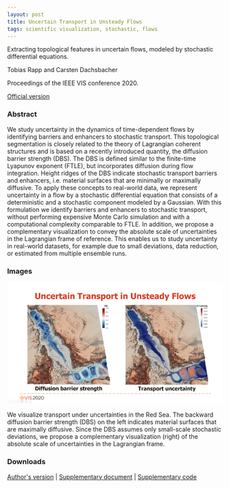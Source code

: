 ```yaml
---
layout: post
title: Uncertain Transport in Unsteady Flows
tags: scientific visualization, stochastic, flows
---
```


Extracting topological features in uncertain flows, modeled by stochastic differential equations.

Tobias Rapp and Carsten Dachsbacher

Proceedings of the IEEE VIS conference 2020.

[Official version](https://doi.org/10.1109/VIS47514.2020.00010)


### Abstract

We study uncertainty in the dynamics of time-dependent flows by identifying barriers and enhancers to stochastic transport. This topological segmentation is closely related to the theory of Lagrangian coherent structures and is based on a recently introduced quantity, the diffusion barrier strength (DBS). The DBS is defined similar to the finite-time Lyapunov exponent (FTLE), but incorporates diffusion during flow integration. Height ridges of the DBS indicate stochastic transport barriers and enhancers, i.e. material surfaces that are minimally or maximally diffusive. To apply these concepts to real-world data, we represent uncertainty in a flow by a stochastic differential equation that consists of a deterministic and a stochastic component modeled by a Gaussian. With this formulation we identify barriers and enhancers to stochastic transport, without performing expensive Monte Carlo simulation and with a computational complexity comparable to FTLE. In addition, we propose a complementary visualization to convey the absolute scale of uncertainties in the Lagrangian frame of reference. This enables us to study uncertainty in real-world datasets, for example due to small deviations, data reduction, or estimated from multiple ensemble runs.

### Images

![Transport in the Red Sea](/images/dbs.png)

We visualize transport under uncertainties in the Red Sea. The backward diffusion barrier strength (DBS) on the left indicates material surfaces that are maximally diffusive. Since the DBS assumes only small-scale stochastic deviations, we propose a complementary visualization (right) of the absolute scale of uncertainties in the Lagrangian frame.

### Downloads

[Author's version](https://cg.ivd.kit.edu/publications/2020/uncertain_transport/preprint.pdf)
| [Supplementary document](https://cg.ivd.kit.edu/publications/2020/uncertain_transport/supplementary.pdf)
| [Supplementary code](https://cg.ivd.kit.edu/publications/2020/uncertain_transport/supplementary_code.h)
